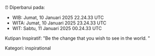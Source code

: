 ⏰ Diperbarui pada:
- WIB: Jumat, 10 Januari 2025 22.24.33 UTC
- WITA: Jumat, 10 Januari 2025 23.24.33 UTC
- WIT: Sabtu, 11 Januari 2025 00.24.33 UTC

Kutipan Inspiratif:
"Be the change that you wish to see in the world. "


Kategori: inspirational


